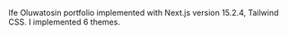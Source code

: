 Ife Oluwatosin portfolio implemented with Next.js version 15.2.4, Tailwind  CSS. I implemented 6 themes.